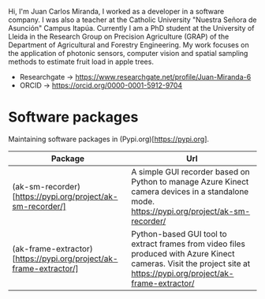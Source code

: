 Hi, I'm Juan Carlos Miranda, I worked as a developer in a software company. I was also a teacher at the Catholic University "Nuestra Señora de Asunción" Campus Itapúa. Currently I am a PhD student at the University of Lleida in the Research Group on Precision Agriculture (GRAP) of the Department of Agricultural and Forestry Engineering. My work focuses on the application of photonic sensors, computer vision and spatial sampling methods to estimate fruit load in apple trees. 

* Researchgate -> https://www.researchgate.net/profile/Juan-Miranda-6
* ORCID -> https://orcid.org/0000-0001-5912-9704


# Software packages
Maintaining software packages in (Pypi.org)[https://pypi.org].

| Package                   | Url            |
|---------------------------|-------------------------|
| (ak-sm-recorder)[https://pypi.org/project/ak-sm-recorder/] | A simple GUI recorder based on Python to manage Azure Kinect camera devices in a standalone mode. https://pypi.org/project/ak-sm-recorder/ |
| (ak-frame-extractor)[https://pypi.org/project/ak-frame-extractor/] | Python-based GUI tool to extract frames from video files produced with Azure Kinect cameras. Visit the project site at https://pypi.org/project/ak-frame-extractor/ |